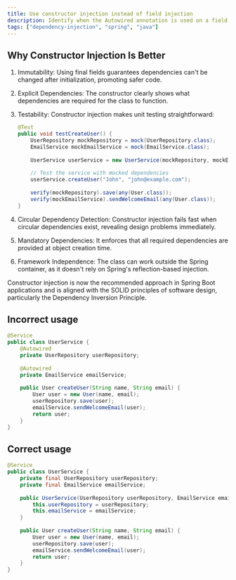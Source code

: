 ```yaml
---
title: Use constructor injection instead of field injection
description: Identify when the Autowired annotation is used on a field without a corresponding constructor parameter and suggest using constructor injection instead.
tags: ["dependency-injection", "spring", "java"]
---
```


## Why Constructor Injection Is Better
1. Immutability: Using final fields guarantees dependencies can't be changed after initialization, promoting safer code.

2. Explicit Dependencies: The constructor clearly shows what dependencies are required for the class to function.

3. Testability: Constructor injection makes unit testing straightforward:

    ```java
    @Test
    public void testCreateUser() {
        UserRepository mockRepository = mock(UserRepository.class);
        EmailService mockEmailService = mock(EmailService.class);
        
        UserService userService = new UserService(mockRepository, mockEmailService);
        
        // Test the service with mocked dependencies
        userService.createUser("John", "john@example.com");
        
        verify(mockRepository).save(any(User.class));
        verify(mockEmailService).sendWelcomeEmail(any(User.class));
    }
    ```

4. Circular Dependency Detection: Constructor injection fails fast when circular dependencies exist, revealing design problems immediately.

5. Mandatory Dependencies: It enforces that all required dependencies are provided at object creation time.

6. Framework Independence: The class can work outside the Spring container, as it doesn't rely on Spring's reflection-based injection.

Constructor injection is now the recommended approach in Spring Boot applications and is aligned with the SOLID principles of software design, particularly the Dependency Inversion Principle.

## Incorrect usage
```java
@Service
public class UserService {
    @Autowired
    private UserRepository userRepository;
    
    @Autowired
    private EmailService emailService;
    
    public User createUser(String name, String email) {
        User user = new User(name, email);
        userRepository.save(user);
        emailService.sendWelcomeEmail(user);
        return user;
    }
}
```

## Correct usage
```java
@Service
public class UserService {
    private final UserRepository userRepository;
    private final EmailService emailService;
    
    public UserService(UserRepository userRepository, EmailService emailService) {
        this.userRepository = userRepository;
        this.emailService = emailService;
    }
    
    public User createUser(String name, String email) {
        User user = new User(name, email);
        userRepository.save(user);
        emailService.sendWelcomeEmail(user);
        return user;
    }
}
```

